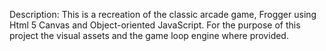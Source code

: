 Description:
This is a recreation of the classic arcade game, Frogger using Html 5 Canvas and Object-oriented JavaScript. For the purpose of this project the visual assets and the game loop engine where provided.
